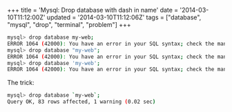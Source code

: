 +++
title = 'Mysql: Drop database with dash in name'
date = '2014-03-10T11:12:00Z'
updated = '2014-03-10T11:12:06Z'
tags = ["database", "mysql", "drop", "terminal", "problem"]
+++

```bash
mysql> drop database my-web;
ERROR 1064 (42000): You have an error in your SQL syntax; check the manual that corresponds to your MySQL server version for the right syntax to use near '-web' at line 1
mysql> drop database "my-web";
ERROR 1064 (42000): You have an error in your SQL syntax; check the manual that corresponds to your MySQL server version for the right syntax to use near '"my-web"' at line 1
mysql> drop database 'my-web';
ERROR 1064 (42000): You have an error in your SQL syntax; check the manual that corresponds to your MySQL server version for the right syntax to use near ''my-web'' at line 1
```
The trick:
```bash
mysql> drop database `my-web`;
Query OK, 83 rows affected, 1 warning (0.02 sec)
```

